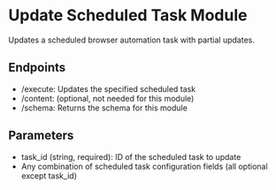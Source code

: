 # Update Scheduled Task Module

Updates a scheduled browser automation task with partial updates.

## Endpoints
- /execute: Updates the specified scheduled task
- /content: (optional, not needed for this module)
- /schema: Returns the schema for this module

## Parameters
- task_id (string, required): ID of the scheduled task to update
- Any combination of scheduled task configuration fields (all optional except task_id)

